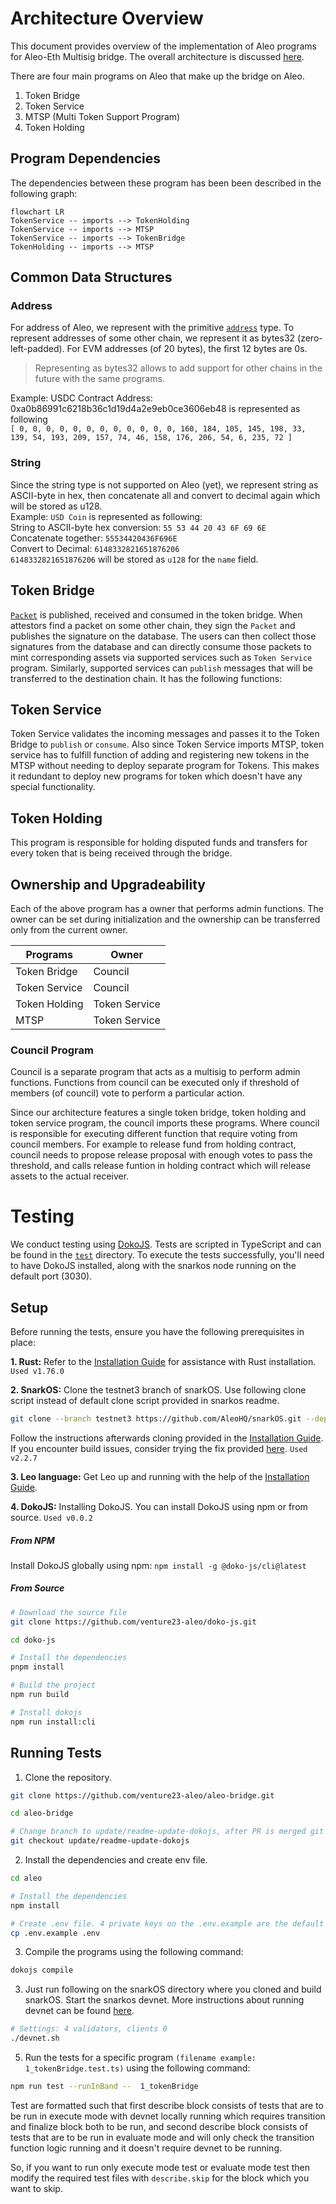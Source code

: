 # Architecture Overview

This document provides overview of the implementation of Aleo programs for Aleo-Eth Multisig bridge. The overall architecture is discussed [here](../docs/architecture_overview.md).

There are four main programs on Aleo that make up the bridge on Aleo.

1. Token Bridge
2. Token Service
3. MTSP (Multi Token Support Program)
4. Token Holding

## Program Dependencies

The dependencies between these program has been been described in the following graph:

```mermaid
flowchart LR
TokenService -- imports --> TokenHolding
TokenService -- imports --> MTSP
TokenService -- imports --> TokenBridge
TokenHolding -- imports --> MTSP

```

## Common Data Structures

### Address

For address of Aleo, we represent with the primitive [`address`](https://developer.aleo.org/leo/language#addresses) type.
To represent addresses of some other chain, we represent it as bytes32 (zero-left-padded).
For EVM addresses (of 20 bytes), the first 12 bytes are 0s.

> Representing as bytes32 allows to add support for other chains in the future with the same programs.

Example:
USDC Contract Address: 0xa0b86991c6218b36c1d19d4a2e9eb0ce3606eb48 is represented as following\
`[ 0, 0, 0, 0, 0, 0, 0, 0, 0, 0, 0, 0, 160, 184, 105, 145, 198, 33, 139, 54, 193, 209, 157, 74, 46, 158, 176, 206, 54, 6, 235, 72 ]`

### String

Since the string type is not supported on Aleo (yet), we represent string as ASCII-byte in hex, then concatenate all and convert to decimal again which will be stored as u128.\
Example: `USD Coin` is represented as following:\
String to ASCII-byte hex conversion: `55 53 44 20 43 6F 69 6E`\
Concatenate together: `55534420436F696E`\
Convert to Decimal: `6148332821651876206`\
`6148332821651876206` will be stored as `u128` for the `name` field.

## Token Bridge

[`Packet`](../docs/architecture_overview.md#packet) is published, received and consumed in the token bridge. When attestors find a packet on some other chain, they sign the `Packet` and publishes the signature on the database. The users can then collect those signatures from the database and can directly consume those packets to mint corresponding assets via supported services such as `Token Service` program.
Similarly, supported services can `publish` messages that will be transferred to the destination chain. It has the following functions:

## Token Service

Token Service validates the incoming messages and passes it to the Token Bridge to `publish` or `consume`. Also since Token Service imports MTSP, token service has to fulfill function of adding and registering new tokens in the MTSP without needing to deploy separate program for Tokens. This makes it redundant to deploy new programs for token which doesn't have any special functionality.

## Token Holding

This program is responsible for holding disputed funds and transfers for every token that is being received through the bridge.

## Ownership and Upgradeability

Each of the above program has a owner that performs admin functions. The owner can be set during initialization and the ownership can be transferred only from the current owner.

| Programs      | Owner         |
| ------------- | ------------- |
| Token Bridge  | Council       |
| Token Service | Council       |
| Token Holding | Token Service |
| MTSP          | Token Service |

### Council Program

Council is a separate program that acts as a multisig to perform admin functions. Functions from council can be executed only if threshold of members (of council) vote to perform a particular action.

Since our architecture features a single token bridge, token holding and token service program, the council imports these programs. Where council is responsible for executing different function that require voting from council members. For example to release fund from holding contract, council needs to propose release proposal with enough votes to pass the threshold, and calls release funtion in holding contract which will release assets to the actual receiver.

# Testing

We conduct testing using [DokoJS](<](https://github.com/venture23-aleo/doko-js/)>). Tests are scripted in TypeScript and can be found in the [`test`](./test) directory. To execute the tests successfully, you'll need to have DokoJS installed, along with the snarkos node running on the default port (3030).

## Setup

Before running the tests, ensure you have the following prerequisites in place:

**1. Rust:** Refer to the [Installation Guide](https://www.rust-lang.org/tools/install) for assistance with Rust installation. `Used v1.76.0`

**2. SnarkOS:** Clone the testnet3 branch of snarkOS. Use following clone script instead of default clone script provided in snarkos readme.

```bash
git clone --branch testnet3 https://github.com/AleoHQ/snarkOS.git --depth 1
```

Follow the instructions afterwards cloning provided in the [Installation Guide](https://github.com/AleoHQ/snarkos?tab=readme-ov-file#22-installation). If you encounter build issues, consider trying the fix provided [here](https://github.com/eqlabs/snarkOS/tree/fix/compile). `Used v2.2.7`

**3. Leo language:** Get Leo up and running with the help of the [Installation Guide](https://github.com/aleoHQ/leo).

**4. DokoJS:** Installing DokoJS. You can install DokoJS using npm or from source. `Used v0.0.2`

##### From NPM

Install DokoJS globally using npm:
`npm install -g @doko-js/cli@latest`

##### From Source

```bash
# Download the source file
git clone https://github.com/venture23-aleo/doko-js.git

cd doko-js

# Install the dependencies
pnpm install

# Build the project
npm run build

# Install dokojs
npm run install:cli
```

## Running Tests

1. Clone the repository.

```bash
git clone https://github.com/venture23-aleo/aleo-bridge.git

cd aleo-bridge

# Change branch to update/readme-update-dokojs, after PR is merged git checkout develop
git checkout update/readme-update-dokojs
```

2. Install the dependencies and create env file.

```bash
cd aleo

# Install the dependencies
npm install

# Create .env file. 4 private keys on the .env.example are the default private keys on the local devnet with aleo credits.
cp .env.example .env
```

3. Compile the programs using the following command:

```bash
dokojs compile
```

3. Just run following on the snarkOS directory where you cloned and build snarkOS. Start the snarkos devnet. More instructions about running devnet can be found [here](https://github.com/aleoHQ/snarkos?tab=readme-ov-file#63-local-devnet).

```bash
# Settings: 4 validators, clients 0
./devnet.sh
```

5. Run the tests for a specific program `(filename example: 1_tokenBridge.test.ts)` using the following command:

```bash
npm run test --runInBand --  1_tokenBridge
```

Test are formatted such that first describe block consists of tests that are to be run in execute mode with devnet locally running which requires transition and finalize block both to be run, and second describe block consists of tests that are to be run in evaluate mode and will only check the transition function logic running and it doesn't require devnet to be running.

So, if you want to run only execute mode test or evaluate mode test then modify the required test files with `describe.skip` for the block which you want to skip.
